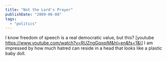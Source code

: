 ```yaml
---
title: "Not the Lord's Prayer"
publishDate: "2009-06-08"
tags: 
  - "politics"
---
```


I know freedom of speech is a real democratic value, but this? \[youtube https://www.youtube.com/watch?v=RUZngGqxpiM&hl=en&fs=1&\] I am impressed by how much hatred can reside in a head that looks like a plastic baby doll.
